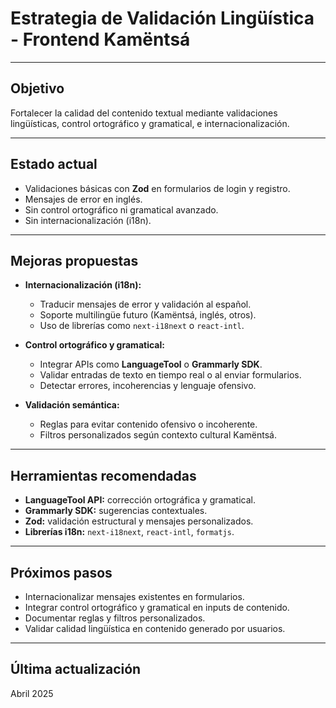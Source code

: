 # Estrategia de Validación Lingüística - Frontend Kamëntsá

---

## Objetivo

Fortalecer la calidad del contenido textual mediante validaciones lingüísticas, control ortográfico y gramatical, e internacionalización.

---

## Estado actual

- Validaciones básicas con **Zod** en formularios de login y registro.
- Mensajes de error en inglés.
- Sin control ortográfico ni gramatical avanzado.
- Sin internacionalización (i18n).

---

## Mejoras propuestas

- **Internacionalización (i18n):**
  - Traducir mensajes de error y validación al español.
  - Soporte multilingüe futuro (Kamëntsá, inglés, otros).
  - Uso de librerías como `next-i18next` o `react-intl`.

- **Control ortográfico y gramatical:**
  - Integrar APIs como **LanguageTool** o **Grammarly SDK**.
  - Validar entradas de texto en tiempo real o al enviar formularios.
  - Detectar errores, incoherencias y lenguaje ofensivo.

- **Validación semántica:**
  - Reglas para evitar contenido ofensivo o incoherente.
  - Filtros personalizados según contexto cultural Kamëntsá.

---

## Herramientas recomendadas

- **LanguageTool API:** corrección ortográfica y gramatical.
- **Grammarly SDK:** sugerencias contextuales.
- **Zod:** validación estructural y mensajes personalizados.
- **Librerías i18n:** `next-i18next`, `react-intl`, `formatjs`.

---

## Próximos pasos

- Internacionalizar mensajes existentes en formularios.
- Integrar control ortográfico y gramatical en inputs de contenido.
- Documentar reglas y filtros personalizados.
- Validar calidad lingüística en contenido generado por usuarios.

---

## Última actualización

Abril 2025

